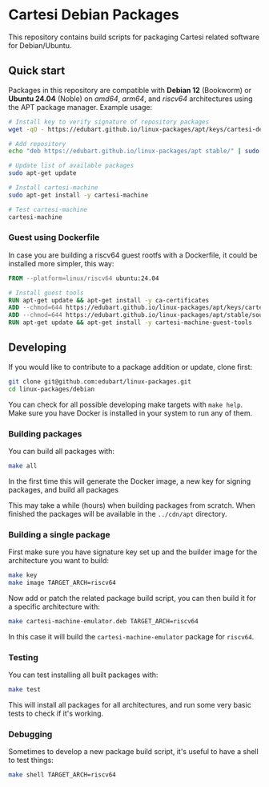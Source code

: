 # Cartesi Debian Packages

This repository contains build scripts for packaging Cartesi related software for Debian/Ubuntu.

## Quick start

Packages in this repository are compatible with **Debian 12** (Bookworm) or **Ubuntu 24.04** (Noble) on *amd64*, *arm64*, and *riscv64* architectures using the APT package manager.
Example usage:

```sh
# Install key to verify signature of repository packages
wget -qO - https://edubart.github.io/linux-packages/apt/keys/cartesi-deb-key.gpg | sudo gpg --dearmor -o /etc/apt/trusted.gpg.d/cartesi-deb-key.gpg

# Add repository
echo "deb https://edubart.github.io/linux-packages/apt stable/" | sudo tee /etc/apt/sources.list.d/cartesi-deb-apt.list

# Update list of available packages
sudo apt-get update

# Install cartesi-machine
sudo apt-get install -y cartesi-machine

# Test cartesi-machine
cartesi-machine
```

### Guest using Dockerfile

In case you are building a riscv64 guest rootfs with a Dockerfile, it could be installed more simpler, this way:

```Dockerfile
FROM --platform=linux/riscv64 ubuntu:24.04

# Install guest tools
RUN apt-get update && apt-get install -y ca-certificates
ADD --chmod=644 https://edubart.github.io/linux-packages/apt/keys/cartesi-deb-key.gpg.bin /etc/apt/trusted.gpg.d/cartesi-deb-key.gpg
ADD --chmod=644 https://edubart.github.io/linux-packages/apt/stable/sources.list /etc/apt/sources.list.d/cartesi-deb-apt.list
RUN apt-get update && apt-get install -y cartesi-machine-guest-tools
```

## Developing

If you would like to contribute to a package addition or update, clone first:

```sh
git clone git@github.com:edubart/linux-packages.git
cd linux-packages/debian
```

You can check for all possible developing make targets with `make help`.
Make sure you have Docker is installed in your system to run any of them.

### Building packages

You can build all packages with:

```sh
make all
```

In the first time this will generate the Docker image, a new key for signing packages, and build all packages

This may take a while (hours) when building packages from scratch.
When finished the packages will be available in the `../cdn/apt` directory.

### Building a single package

First make sure you have signature key set up and the builder image for the architecture you want to build:

```sh
make key
make image TARGET_ARCH=riscv64
```

Now add or patch the related package build script,
you can then build it for a specific architecture with:

```sh
make cartesi-machine-emulator.deb TARGET_ARCH=riscv64
```

In this case it will build the `cartesi-machine-emulator` package for `riscv64`.

### Testing

You can test installing all built packages with:

```sh
make test
```

This will install all packages for all architectures, and run some very basic tests to check if it's working.

### Debugging

Sometimes to develop a new package build script, it's useful to have a shell to test things:

```sh
make shell TARGET_ARCH=riscv64
```
